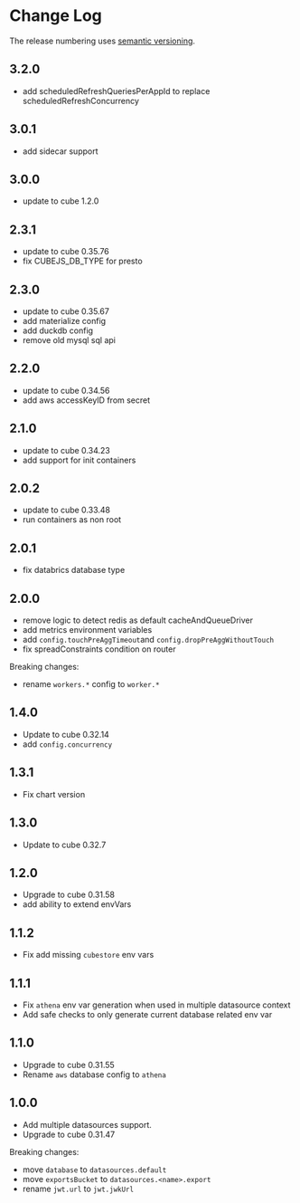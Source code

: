 # Change Log

The release numbering uses [semantic versioning](http://semver.org).

## 3.2.0

- add scheduledRefreshQueriesPerAppId to replace scheduledRefreshConcurrency

## 3.0.1

- add sidecar support

## 3.0.0

- update to cube 1.2.0

## 2.3.1

- update to cube 0.35.76
- fix CUBEJS_DB_TYPE for presto

## 2.3.0

- update to cube 0.35.67
- add materialize config
- add duckdb config
- remove old mysql sql api

## 2.2.0

- update to cube 0.34.56
- add aws accessKeyID from secret

## 2.1.0

- update to cube 0.34.23
- add support for init containers

## 2.0.2

- update to cube 0.33.48
- run containers as non root

## 2.0.1

- fix databrics database type

## 2.0.0

- remove logic to detect redis as default cacheAndQueueDriver
- add metrics environment variables
- add `config.touchPreAggTimeout`and `config.dropPreAggWithoutTouch`
- fix spreadConstraints condition on router

Breaking changes:

- rename `workers.*` config to `worker.*`

## 1.4.0

- Update to cube 0.32.14
- add `config.concurrency`

## 1.3.1

- Fix chart version

## 1.3.0

- Update to cube 0.32.7

## 1.2.0

- Upgrade to cube 0.31.58
- add ability to extend envVars

## 1.1.2

- Fix add missing `cubestore` env vars

## 1.1.1

- Fix `athena` env var generation when used in multiple datasource context
- Add safe checks to only generate current database related env var

## 1.1.0

- Upgrade to cube 0.31.55
- Rename `aws` database config to `athena`

## 1.0.0

- Add multiple datasources support.
- Upgrade to cube 0.31.47

Breaking changes:

- move `database` to `datasources.default`
- move `exportsBucket` to `datasources.<name>.export`
- rename `jwt.url` to `jwt.jwkUrl`
